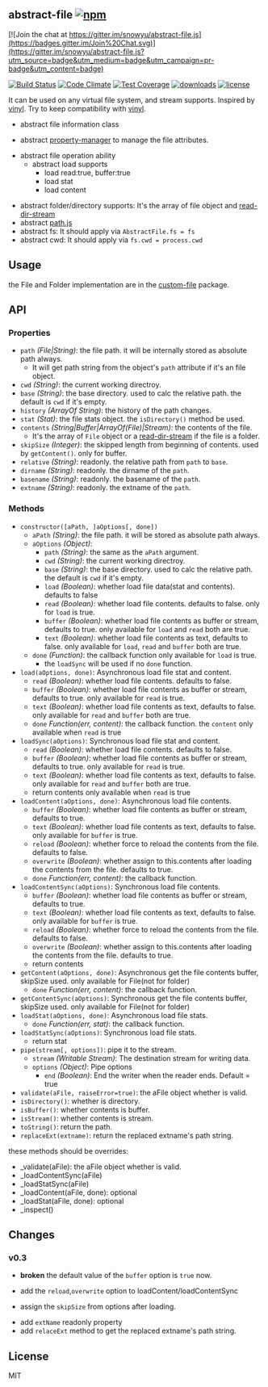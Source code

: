 ## abstract-file [![npm](https://img.shields.io/npm/v/abstract-file.svg)](https://npmjs.org/package/abstract-file)

[![Join the chat at https://gitter.im/snowyu/abstract-file.js](https://badges.gitter.im/Join%20Chat.svg)](https://gitter.im/snowyu/abstract-file.js?utm_source=badge&utm_medium=badge&utm_campaign=pr-badge&utm_content=badge)

[![Build Status](https://img.shields.io/travis/snowyu/abstract-file.js/master.svg)](http://travis-ci.org/snowyu/abstract-file.js)
[![Code Climate](https://codeclimate.com/github/snowyu/abstract-file.js/badges/gpa.svg)](https://codeclimate.com/github/snowyu/abstract-file.js)
[![Test Coverage](https://codeclimate.com/github/snowyu/abstract-file.js/badges/coverage.svg)](https://codeclimate.com/github/snowyu/abstract-file.js/coverage)
[![downloads](https://img.shields.io/npm/dm/abstract-file.svg)](https://npmjs.org/package/abstract-file)
[![license](https://img.shields.io/npm/l/abstract-file.svg)](https://npmjs.org/package/abstract-file)

It can be used on any virtual file system, and stream supports. Inspired by [vinyl][vinyl].
Try to keep compatibility with [vinyl][vinyl].

[vinyl]:https://github.com/wearefractal/vinyl

+ abstract file information class
* abstract [property-manager](https://github.com/snowyu/property-manager.js) to manage the file attributes.
+ abstract file operation ability
  + abstract load supports
    * load read:true, buffer:true
    * load stat
    * load content
* abstract folder/directory supports: It's the array of file object and [read-dir-stream](https://github.com/snowyu/read-dir-stream.js)
* abstract [path.js](https://github.com/snowyu/path.js)
* abstract fs: It should apply via `AbstractFile.fs = fs`
* abstract cwd: It should apply via `fs.cwd = process.cwd`

## Usage

the File and Folder implementation are in the [custom-file](https://github.com/snowyu/custom-file.js) package.


## API

### Properties

* `path` *(File|String)*: the file path. it will be internally stored as absolute path always.
  * It will get path string from the object's `path` attribute if it's an file object.
* `cwd` *(String)*: the current working directroy.
* `base` *(String)*: the base directory. used to calc the relative path.
  the default is `cwd` if it's empty.
* `history` *(ArrayOf String)*: the history of the path changes.
* `stat` *(Stat)*: the file stats object. the `isDirectory()` method be used.
* `contents` *(String|Buffer|ArrayOf(File)|Stream)*: the contents of the file.
  * It's the array of `File` object or a [read-dir-stream](https://github.com/snowyu/read-dir-stream.js) if the file is a folder.
* `skipSize` *(Integer)*: the skipped length from beginning of contents. used by `getContent()`.
  only for buffer.
* `relative` *(String)*: readonly. the relative path from `path` to `base`.
* `dirname` *(String)*: readonly. the dirname of the `path`.
* `basename` *(String)*: readonly. the basename of the `path`.
* `extname` *(String)*: readonly. the extname of the `path`.


### Methods

* `constructor([aPath, ]aOptions[, done])`
  * `aPath` *(String)*: the file path. it will be stored as absolute path always.
  * `aOptions` *(Object)*:
    * `path` *(String)*: the same as the `aPath` argument.
    * `cwd` *(String)*: the current working directroy.
    * `base` *(String)*: the base directory. used to calc the relative path.
      the default is `cwd` if it's empty.
    * `load` *(Boolean)*: whether load file data(stat and contents). defaults to false
    * `read` *(Boolean)*: whether load file contents. defaults to false. only for `load` is true.
    * `buffer` *(Boolean)*: whether load file contents as buffer or stream, defaults to true.
       only available for `load` and `read` both are true.
    * `text` *(Boolean)*: whether load file contents as text, defaults to false.
       only available for `load`, `read` and `buffer` both are true.
  * `done` *(Function)*: the callback function only available for `load` is true.
    * the `loadSync` will be used if no `done` function.
* `load(aOptions, done)`: Asynchronous load file stat and content.
    * `read` *(Boolean)*: whether load file contents. defaults to false.
    * `buffer` *(Boolean)*: whether load file contents as buffer or stream, defaults to true.
       only available for `read` is true.
    * `text` *(Boolean)*: whether load file contents as text, defaults to false.
       only available for `read` and `buffer` both are true.
  * `done` *Function(err, content)*: the callback function. the `content` only available when `read` is true
* `loadSync(aOptions)`: Synchronous load file stat and content.
    * `read` *(Boolean)*: whether load file contents. defaults to false.
    * `buffer` *(Boolean)*: whether load file contents as buffer or stream, defaults to true.
       only available for `read` is true.
    * `text` *(Boolean)*: whether load file contents as text, defaults to false.
       only available for `read` and `buffer` both are true.
    * return contents only available when `read` is true
* `loadContent(aOptions, done)`: Asynchronous load file contents.
    * `buffer` *(Boolean)*: whether load file contents as buffer or stream, defaults to true.
    * `text` *(Boolean)*: whether load file contents as text, defaults to false.
       only available for `buffer` is true.
    * `reload` *(Boolean)*: whether force to reload the contents from the file. defaults to false.
    * `overwrite` *(Boolean)*: whether assign to this.contents after loading the contents from the file. defaults to true.
  * `done` *Function(err, content)*: the callback function.
* `loadContentSync(aOptions)`: Synchronous load file contents.
    * `buffer` *(Boolean)*: whether load file contents as buffer or stream, defaults to true.
    * `text` *(Boolean)*: whether load file contents as text, defaults to false.
       only available for `buffer` is true.
    * `reload` *(Boolean)*: whether force to reload the contents from the file. defaults to false.
    * `overwrite` *(Boolean)*: whether assign to this.contents after loading the contents from the file. defaults to true.
    * return contents
* `getContent(aOptions, done)`: Asynchronous get the file contents buffer, skipSize used.
  only available for File(not for folder)
  * `done` *Function(err, content)*: the callback function.
* `getContentSync(aOptions)`: Synchronous get the file contents buffer, skipSize used.
  only available for File(not for folder)
* `loadStat(aOptions, done)`: Asynchronous load file stats.
  * `done` *Function(err, stat)*: the callback function.
* `loadStatSync(aOptions)`: Synchronous load file stats.
    * return stat
* `pipe(stream[, options])`: pipe it to the stream.
  * `stream` *(Writable Stream)*: The destination stream for writing data.
  * `options` *(Object)*: Pipe options
    * `end` *(Boolean)*: End the writer when the reader ends. Default = true
* `validate(aFile, raiseError=true)`: the aFile object whether is valid.
* `isDirectory()`: whether is directory.
* `isBuffer()`: whether contents is buffer.
* `isStream()`: whether contents is stream.
* `toString()`: return the path.
* `replaceExt(extname)`: return the replaced extname's path string.

these methods should be overrides:

* _validate(aFile): the aFile object whether is valid.
* _loadContentSync(aFile)
* _loadStatSync(aFile)
* _loadContent(aFile, done): optional
* _loadStat(aFile, done): optional
* _inspect()

## Changes

### v0.3

* **broken** the default value of the `buffer` option is `true` now.
+ add the `reload`,`overwrite` option to loadContent/loadContentSync
* assign the `skipSize` from options after loading.
+ add `extName` readonly property
+ add `relaceExt` method to get the replaced extname's path string.

## License

MIT

